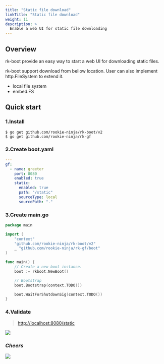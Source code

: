 ```yaml
---
title: "Static file download"
linkTitle: "Static file download"
weight: 11
description: >
  Enable a web UI for static file downloading
---
```


## Overview
rk-boot provide an easy way to start a web UI for downloading static files.

rk-boot support download from bellow location. User can also implement http.FileSystem to extend it.
- local file system
- embed.FS

## Quick start
### 1.Install

```shell script
$ go get github.com/rookie-ninja/rk-boot/v2
$ go get github.com/rookie-ninja/rk-gf
```

### 2.Create boot.yaml
```yaml
---
gf:
  - name: greeter
    port: 8080
    enabled: true
    static:
      enabled: true
      path: "/static"
      sourceType: local
      sourcePath: "."
```

### 3.Create main.go
```go
package main

import (
	"context"
	"github.com/rookie-ninja/rk-boot/v2"
	_ "github.com/rookie-ninja/rk-gf/boot"
)

func main() {
	// Create a new boot instance.
	boot := rkboot.NewBoot()

	// Bootstrap
	boot.Bootstrap(context.TODO())

	boot.WaitForShutdownSig(context.TODO())
}
```

### 4.Validate
> [http://localhost:8080/static](http://localhost:8080/static)

![](/rk-boot/user-guide/gin/advanced/static-file-handler.png)

### _**Cheers**_
![](/rk-boot/user-guide/cheers.png)
